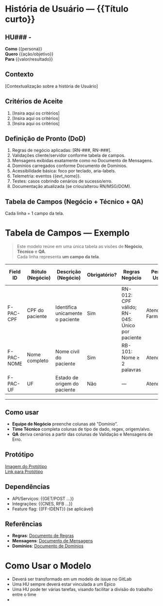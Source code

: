 # História de Usuário — {{Título curto}}

## HU### - 
**Como** {{persona}}  
**Quero** {{ação/objetivo}}  
**Para** {{valor/resultado}}

## Contexto
[Contextualização sobre a história de Usuário]

## Critérios de Aceite
1. [Insira aqui os critérios]
2. [Insira aqui os critérios]
3. [Insira aqui os critérios] 

## Definição de Pronto (DoD)
1. Regras de negócio aplicadas: [RN-###, RN-###].
2. Validações cliente/servidor conforme tabela de campos.
3. Mensagens exibidas exatamente como no Documento de Mensagens.
4. Domínios carregados conforme Documento de Domínios.
5. Acessibilidade básica: foco por teclado, aria-labels.
6. Telemetria: eventos {{evt_nome}}.
7. Testes: casos cobrindo cenários de sucesso/erro.
8. Documentação atualizada (se criou/alterou RN/MSG/DOM).

## Tabela de Campos (Negócio + Técnico + QA)
Cada linha = 1 campo da tela.

# Tabela de Campos — Exemplo

> Este modelo reúne em uma única tabela as visões de **Negócio**, **Técnico** e **QA**.  
> Cada linha representa **um campo da tela**.

| Field ID   | Rótulo (Negócio) | Descrição (Negócio) | Obrigatório? | Regras Negócio | Perfis de Usuário | Domínio | Tipo de Dado (Técnico) | Tamanho/Regex (Técnico) | Origem/Alvo (Técnico) | Validação (QA) | Mensagens de Erro (QA) | LGPD / Sensibilidade |
|------------|------------------|---------------------|--------------|----------------|-------------------|---------|------------------------|-------------------------|-----------------------|----------------|------------------------|----------------------|
| F-PAC-CPF  | CPF do paciente  | Identifica unicamente o paciente | Sim | RN-012: CPF válido; RN-045: Único por paciente | Atendente, Farmacêutico | DOM-001 | String | `^\d{11}$` | `paciente.cpf` | Front: regex; Back: algoritmo CPF + unicidade | [“CPF inválido”](../modelos/modelo-doc-mensagens.md#msg-004--cpf-inválido); “CPF já cadastrado” | Pessoal sensível |
| F-PAC-NOME | Nome completo    | Nome civil do paciente | Sim | RB-101: Nome ≥ 2 palavras | Atendente | DOM-002 | String | `^.{3,}$` | `paciente.nome` | Front: tamanho mínimo; Back: sanitização | “Informe nome e sobrenome” | Pessoal |
| F-PAC-UF   | UF               | Estado de origem do paciente | Não | — | Atendente | DOM-003 | Enum (2 letras) | `^[A-Z]{2}$` | `paciente.uf` | Back: enum válido | “UF inválida” | Não sensível |

---

## Como usar
- **Equipe de Negócio** preenche colunas até "Domínio”.
- **Time Técnico** completa colunas de tipo de dado, regex, origem/alvo.
- **QA** deriva cenários a partir das colunas de Validação e Mensagens de Erro.

## Protótipo
[Imagem do Protótipo](../imagens/)  
[Link para Protótipo]()

## Dependências
- API/Serviços: {{GET/POST …}}
- Integrações: {{CNES, RFB …}}
- Feature flag: {{FF-IDENT}} (se aplicável)

## Referências
- **Regras**: [Documento de Regras](../modelos/modelo-doc-regras.md)
- **Mensagens**: [Documento de Mensagens](../modelos/modelo-doc-mensagens.md)
- **Domínios**: [Documento de Domínios](../modelos/modelo-doc-dominios.md)

# Como Usar o Modelo
- Deverá ser transformado em um modelo de issue no GitLab
- Uma HU sempre deverá estar vinculada a um Épico
- Uma HU pode ter várias tarefas, visando facilitar a divisão do trabalho entre o time
- 